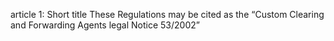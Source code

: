 article 1: Short title
These Regulations may be cited as the “Custom Clearing and Forwarding Agents legal Notice 53&#x2F;2002” 
<ul>
</ul>